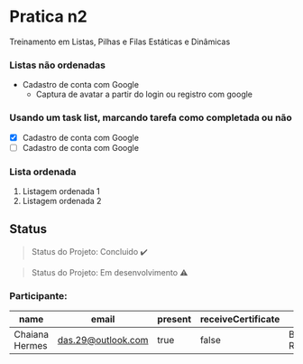 # Pratica n2
<p align="justify">Treinamento em Listas, Pilhas e Filas Estáticas e Dinâmicas</p>

### Listas não ordenadas
- Cadastro de conta com Google
	- Captura de avatar a partir do login ou registro com google

### Usando um task list, marcando tarefa como completada ou não

- [X] Cadastro de conta com Google
- [ ] Cadastro de conta com Google

### Lista ordenada

1. Listagem ordenada 1
2. Listagem ordenada 2

## Status
> Status do Projeto: Concluido :heavy_check_mark:

> Status do Projeto: Em desenvolvimento :warning:

### Participante:
|name|email|present|receiveCertificate|course|
| -------- | -------- | -------- |-------- | -------- |
|Chaiana Hermes|das.29@outlook.com|true|false|Bootcamp React|